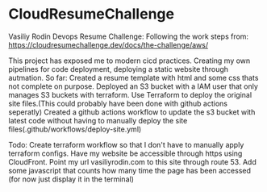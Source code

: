 # CloudResumeChallenge

Vasiliy Rodin Devops Resume Challenge:
Following the work steps from: 
https://cloudresumechallenge.dev/docs/the-challenge/aws/

This project has exposed me to modern cicd practices. Creating my own pipelines for code deployment, deploying a static website through autmation. 
So far:
    Created a resume template with html and some css thats not complete on purpose.
    Deployed an S3 bucket with a IAM user that only manages S3 buckets with terraform. 
    Use Terraform to deploy the original site files.(This could probably have been done with github actions seperatly)
    Created a github actions workflow to update the s3 bucket with latest code without having to manually deploy the site files(.github/workflows/deploy-site.yml)

Todo:
    Create terraform workflow so that I don't have to manually apply terraform configs.
    Have my website be accessible through https using CloudFront.
    Point my url vasiliyrodin.com to this site through route 53.
    Add some javascript that counts how many time the page has been accessed (for now just display it in the terminal)
